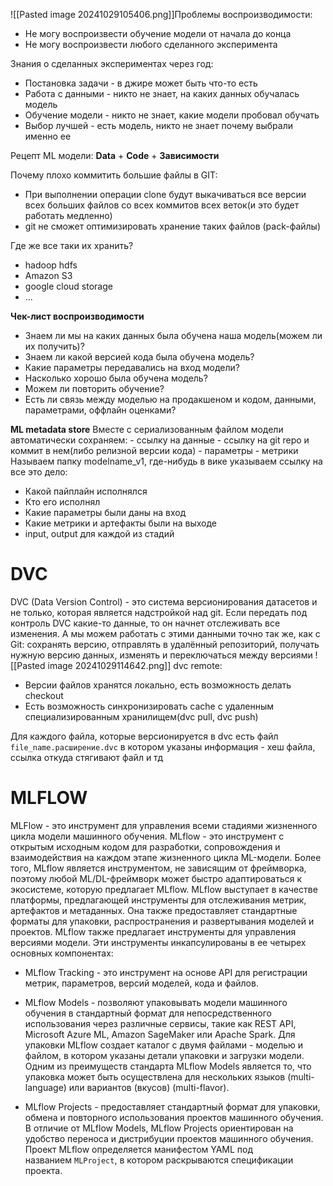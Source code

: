 

![[Pasted image 20241029105406.png]]Проблемы воспроизводимости:
 - Не могу воспроизвести обучение модели от начала до конца
 - Не могу воспроизвести любого сделанного эксперимента

Знания о сделанных экспериментах через год:
 - Постановка задачи - в джире может быть что-то есть
 - Работа с  данными - никто не знает, на каких данных обучалась модель 
 - Обучение модели - никто не знает, какие модели пробовал обучать
 - Выбор лучшей  - есть модель, никто не знает почему выбрали именно ее

Рецепт ML модели:
	 **Data** + **Code** + **Зависимости**


Почему плохо коммитить большие файлы в GIT:
 - При выполнении операции clone будут выкачиваться все версии всех
больших файлов со всех коммитов всех веток(и это будет работать
медленно)
- git не сможет оптимизировать хранение таких файлов (pack-файлы)

Где же все таки их хранить?
 - hadoop hdfs
 - Amazon S3
 - google cloud storage
 - ...

**Чек-лист воспроизводимости**
 - Знаем ли мы на каких данных была обучена  наша модель(можем ли их получить)?
 - Знаем ли какой версией кода была обучена модель?
 - Какие параметры передавались на вход модели?
 - Насколько хорошо была обучена модель?
 - Можем ли повторить обучение?
 - Есть ли связь между моделью на продакшеном и кодом, данными, параметрами, оффлайн оценками?

**ML metadata store**
Вместе с сериализованным файлом модели автоматически сохраняем:
	- ссылку на данные
	- ссылку на git repo и коммит в нем(либо релизной версии кода)
	- параметры
	- метрики
Называем папку modelname_v1, где-нибудь в вике указываем ссылку на все это дело:
- Какой пайплайн исполнялся
- Кто его исполнял
- Какие параметры были даны на вход
- Какие метрики и артефакты были на выходе
- input, output для каждой из стадий


# DVC
DVC (Data Version Control) - это система версионирования датасетов и не только, которая является надстройкой над git. 
Если передать под контроль DVC какие-то данные, то он начнет отслеживать все изменения. А мы можем работать с этими данными точно так же, как с Git: сохранять версию, отправлять в удалённый репозиторий, получать нужную версию данных, изменять и переключаться между версиями
![[Pasted image 20241029114642.png]]
dvc remote:
- Версии файлов хранятся локально, есть возможность делать checkout
- Есть возможность синхронизировать cache с удаленным специализированным хранилищем(dvc pull, dvc push)

Для каждого файла, которые версионируется в dvc есть файл `file_name.расширение.dvc` в котором указаны информация - хеш файла, ссылка откуда стягивают файл и тд



# MLFLOW

 MLFlow - это инструмент для управления всеми стадиями жизненного цикла модели машинного обучения. MLflow - это инструмент с открытым исходным кодом для разработки, сопровождения и взаимодействия на каждом этапе жизненного цикла ML-модели. Более того, MLflow является инструментом, не зависящим от фреймворка, поэтому любой ML/DL-фреймворк может быстро адаптироваться к экосистеме, которую предлагает MLflow.
 MLflow выступает в качестве платформы, предлагающей инструменты для отслеживания метрик, артефактов и метаданных. Она также предоставляет стандартные форматы для упаковки, распространения и развертывания моделей и проектов.
 MLflow также предлагает инструменты для управления версиями модели. Эти инструменты инкапсулированы в ее четырех основных компонентах:
- MLflow Tracking - это инструмент на основе API для регистрации метрик, параметров, версий моделей, кода и файлов.

- MLflow Models - позволяют упаковывать модели машинного обучения в стандартный формат для непосредственного использования через различные сервисы, такие как REST API, Microsoft Azure ML, Amazon SageMaker или Apache Spark. Для упаковки MLflow создает каталог с двумя файлами - моделью и файлом, в котором указаны детали упаковки и загрузки модели. Одним из преимуществ стандарта MLflow Models является то, что упаковка может быть осуществлена для нескольких языков (multi-language) или вариантов (вкусов) (multi-flavor).

- MLflow Projects - предоставляет стандартный формат для упаковки, обмена и повторного использования проектов машинного обучения. В отличие от MLflow Models, MLflow Projects ориентирован на удобство переноса и дистрибуции проектов машинного обучения. Проект MLflow определяется манифестом YAML под названием `MLProject`, в котором раскрываются спецификации проекта.